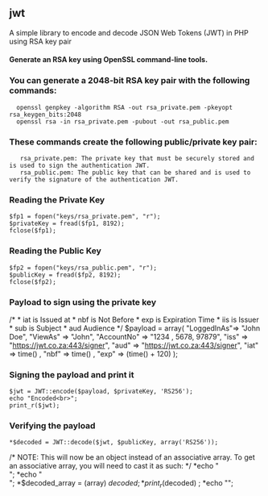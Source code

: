 ## jwt
A simple library to encode and decode JSON Web Tokens (JWT) in PHP using RSA key pair

#### Generate an RSA key using OpenSSL command-line tools.

### You can generate a 2048-bit RSA key pair with the following commands:
      openssl genpkey -algorithm RSA -out rsa_private.pem -pkeyopt rsa_keygen_bits:2048
      openssl rsa -in rsa_private.pem -pubout -out rsa_public.pem

### These commands create the following public/private key pair:
       rsa_private.pem: The private key that must be securely stored and is used to sign the authentication JWT.
       rsa_public.pem: The public key that can be shared and is used to verify the signature of the authentication JWT.

### Reading the Private Key

	$fp1 = fopen("keys/rsa_private.pem", "r");
	$privateKey = fread($fp1, 8192);
	fclose($fp1);

###  Reading the Public Key

	$fp2 = fopen("keys/rsa_public.pem", "r");
	$publicKey = fread($fp2, 8192);
	fclose($fp2);

###  Payload to sign using the private key
/*
     * iat is Issued at
     * nbf is Not Before
     * exp is Expiration Time
     * iis is Issuer
     * sub is Subject
     * aud Audience
 */
$payload = array(
        "LoggedInAs"=> "John Doe",
        "ViewAs" => "John",
        "AccountNo" =>  "1234 , 5678, 97879",
        "iss" => "https://jwt.co.za:443/signer",
        "aud" => "https://jwt.co.za:443/signer",
        "iat" => time() ,
        "nbf" => time() ,
        "exp" => (time() + 120)
);

###  Signing the payload and print it

	$jwt = JWT::encode($payload, $privateKey, 'RS256');
	echo "Encoded<br>";
	print_r($jwt);

### Verifying the payload

	*$decoded = JWT::decode($jwt, $publicKey, array('RS256'));


/*
 NOTE: This will now be an object instead of an associative array. To get
 an associative array, you will need to cast it as such:
*/
	*echo "<br>";
	*echo "<br>";
	*$decoded_array = (array) $decoded;
	*print_r($decoded) ;
	*echo "</pre>";

